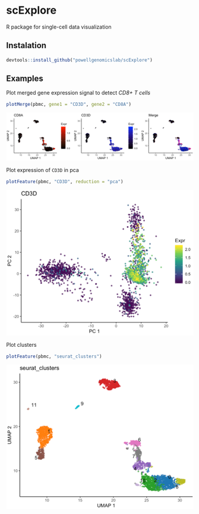 # scExplore

R package for single-cell data visualization

## Instalation

```r
devtools::install_github("powellgenomicslab/scExplore")
```

## Examples

Plot merged gene expression signal to detect *CD8+ T cells*

```r
plotMerge(pbmc, gene1 = "CD3D", gene2 = "CD8A")
```

![Example](misc/example.png)

Plot expression of `CD3D` in pca

```r
plotFeature(pbmc, "CD3D", reduction = "pca")
```

![Example](misc/example_expression.png)


Plot clusters

```r
plotFeature(pbmc, "seurat_clusters")
```

![Example](misc/example_clusters.png)
